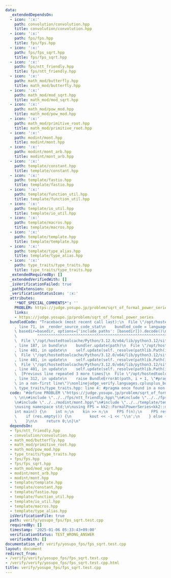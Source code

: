 ```yaml
---
data:
  _extendedDependsOn:
  - icon: ':x:'
    path: convolution/convolution.hpp
    title: convolution/convolution.hpp
  - icon: ':x:'
    path: fps/fps.hpp
    title: fps/fps.hpp
  - icon: ':x:'
    path: fps/fps_sqrt.hpp
    title: fps/fps_sqrt.hpp
  - icon: ':x:'
    path: fps/ntt_friendly.hpp
    title: fps/ntt_friendly.hpp
  - icon: ':x:'
    path: math_mod/butterfly.hpp
    title: math_mod/butterfly.hpp
  - icon: ':x:'
    path: math_mod/mod_sqrt.hpp
    title: math_mod/mod_sqrt.hpp
  - icon: ':x:'
    path: math_mod/pow_mod.hpp
    title: math_mod/pow_mod.hpp
  - icon: ':x:'
    path: math_mod/primitive_root.hpp
    title: math_mod/primitive_root.hpp
  - icon: ':x:'
    path: modint/mont.hpp
    title: modint/mont.hpp
  - icon: ':x:'
    path: modint/mont_arb.hpp
    title: modint/mont_arb.hpp
  - icon: ':x:'
    path: template/constant.hpp
    title: template/constant.hpp
  - icon: ':x:'
    path: template/fastio.hpp
    title: template/fastio.hpp
  - icon: ':x:'
    path: template/function_util.hpp
    title: template/function_util.hpp
  - icon: ':x:'
    path: template/io_util.hpp
    title: template/io_util.hpp
  - icon: ':x:'
    path: template/macros.hpp
    title: template/macros.hpp
  - icon: ':x:'
    path: template/template.hpp
    title: template/template.hpp
  - icon: ':x:'
    path: template/type_alias.hpp
    title: template/type_alias.hpp
  - icon: ':x:'
    path: type_traits/type_traits.hpp
    title: type_traits/type_traits.hpp
  _extendedRequiredBy: []
  _extendedVerifiedWith: []
  _isVerificationFailed: true
  _pathExtension: cpp
  _verificationStatusIcon: ':x:'
  attributes:
    '*NOT_SPECIAL_COMMENTS*': ''
    PROBLEM: https://judge.yosupo.jp/problem/sqrt_of_formal_power_series
    links:
    - https://judge.yosupo.jp/problem/sqrt_of_formal_power_series
  bundledCode: "Traceback (most recent call last):\n  File \"/opt/hostedtoolcache/Python/3.12.0/x64/lib/python3.12/site-packages/onlinejudge_verify/documentation/build.py\"\
    , line 71, in _render_source_code_stat\n    bundled_code = language.bundle(stat.path,\
    \ basedir=basedir, options={'include_paths': [basedir]}).decode()\n          \
    \         ^^^^^^^^^^^^^^^^^^^^^^^^^^^^^^^^^^^^^^^^^^^^^^^^^^^^^^^^^^^^^^^^^^^^^^^^^^^^^^^^^\n\
    \  File \"/opt/hostedtoolcache/Python/3.12.0/x64/lib/python3.12/site-packages/onlinejudge_verify/languages/cplusplus.py\"\
    , line 187, in bundle\n    bundler.update(path)\n  File \"/opt/hostedtoolcache/Python/3.12.0/x64/lib/python3.12/site-packages/onlinejudge_verify/languages/cplusplus_bundle.py\"\
    , line 401, in update\n    self.update(self._resolve(pathlib.Path(included), included_from=path))\n\
    \  File \"/opt/hostedtoolcache/Python/3.12.0/x64/lib/python3.12/site-packages/onlinejudge_verify/languages/cplusplus_bundle.py\"\
    , line 401, in update\n    self.update(self._resolve(pathlib.Path(included), included_from=path))\n\
    \  File \"/opt/hostedtoolcache/Python/3.12.0/x64/lib/python3.12/site-packages/onlinejudge_verify/languages/cplusplus_bundle.py\"\
    , line 401, in update\n    self.update(self._resolve(pathlib.Path(included), included_from=path))\n\
    \  [Previous line repeated 3 more times]\n  File \"/opt/hostedtoolcache/Python/3.12.0/x64/lib/python3.12/site-packages/onlinejudge_verify/languages/cplusplus_bundle.py\"\
    , line 312, in update\n    raise BundleErrorAt(path, i + 1, \"#pragma once found\
    \ in a non-first line\")\nonlinejudge_verify.languages.cplusplus_bundle.BundleErrorAt:\
    \ type_traits/type_traits.hpp: line 4: #pragma once found in a non-first line\n"
  code: "#define PROBLEM \"https://judge.yosupo.jp/problem/sqrt_of_formal_power_series\"\
    \ \n\n#include \"../../fps/ntt_friendly.hpp\"\n#include \"../../fps/fps_sqrt.hpp\"\
    \n#include \"../../modint/mont.hpp\"\n#include \"../../template/template.hpp\"\
    \nusing namespace std;\n\nusing FPS = kk2::FormalPowerSeries<kk2::mont998>;\n\n\
    int main() {\n    int n;\n    kin >> n;\n    FPS f(n);\n    FPS res = kk2::sqrt(f.input(kin));\n\
    \    if (res.empty()) {\n        kout << -1 << '\\n';\n    } else {\n        res.output(kout);\n\
    \    }\n\n    return 0;\n}\n"
  dependsOn:
  - fps/ntt_friendly.hpp
  - convolution/convolution.hpp
  - math_mod/butterfly.hpp
  - math_mod/primitive_root.hpp
  - math_mod/pow_mod.hpp
  - type_traits/type_traits.hpp
  - fps/fps.hpp
  - fps/fps_sqrt.hpp
  - math_mod/mod_sqrt.hpp
  - modint/mont_arb.hpp
  - modint/mont.hpp
  - template/template.hpp
  - template/constant.hpp
  - template/fastio.hpp
  - template/function_util.hpp
  - template/io_util.hpp
  - template/macros.hpp
  - template/type_alias.hpp
  isVerificationFile: true
  path: verify/yosupo_fps/fps_sqrt.test.cpp
  requiredBy: []
  timestamp: '2025-01-06 05:33:43+09:00'
  verificationStatus: TEST_WRONG_ANSWER
  verifiedWith: []
documentation_of: verify/yosupo_fps/fps_sqrt.test.cpp
layout: document
redirect_from:
- /verify/verify/yosupo_fps/fps_sqrt.test.cpp
- /verify/verify/yosupo_fps/fps_sqrt.test.cpp.html
title: verify/yosupo_fps/fps_sqrt.test.cpp
---
```

